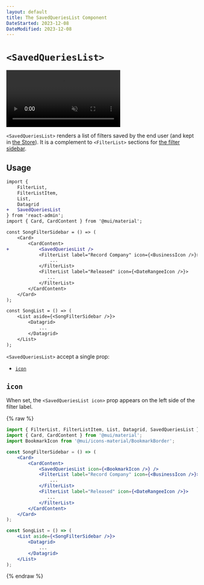 ```yaml
---
layout: default
title: The SavedQueriesList Component
DateStarted: 2023-12-08
DateModified: 2023-12-08
---
```


# `<SavedQueriesList>`

<video controls autoplay playsinline muted loop>
  <source src="./img/SavedQueriesList.webm" type="video/webm"/>
  <source src="./img/SavedQueriesList.mp4" type="video/mp4"/>
  Your browser does not support the video tag.
</video>


`<SavedQueriesList>` renders a list of filters saved by the end user (and kept in [the Store](./Store.md)). It is a complement to `<FilterList>` sections for [the filter sidebar](./FilteringTutorial.md#the-filterlist-sidebar).

## Usage

```diff
import {
    FilterList,
    FilterListItem,
    List,
    Datagrid
+   SavedQueriesList
} from 'react-admin';
import { Card, CardContent } from '@mui/material';

const SongFilterSidebar = () => (
    <Card>
        <CardContent>
+           <SavedQueriesList />
            <FilterList label="Record Company" icon={<BusinessIcon />}>
                ...
            </FilterList>
            <FilterList label="Released" icon={<DateRangeeIcon />}>
               ...
            </FilterList>
        </CardContent>
    </Card>
);

const SongList = () => (
    <List aside={<SongFilterSidebar />}>
        <Datagrid>
            ...
        </Datagrid>
    </List>
);
```

`<SavedQueriesList>` accept a single prop:

* [`icon`](#icon)

## `icon`

When set, the `<SavedQueriesList icon>` prop appears on the left side of the filter label.

{% raw %}
```jsx
import { FilterList, FilterListItem, List, Datagrid, SavedQueriesList } from 'react-admin';
import { Card, CardContent } from '@mui/material';
import BookmarkIcon from '@mui/icons-material/BookmarkBorder';

const SongFilterSidebar = () => (
    <Card>
        <CardContent>
            <SavedQueriesList icon={<BookmarkIcon />} />
            <FilterList label="Record Company" icon={<BusinessIcon />}>
                ...
            </FilterList>
            <FilterList label="Released" icon={<DateRangeeIcon />}>
               ...
            </FilterList>
        </CardContent>
    </Card>
);

const SongList = () => (
    <List aside={<SongFilterSidebar />}>
        <Datagrid>
            ...
        </Datagrid>
    </List>
);
```
{% endraw %}

